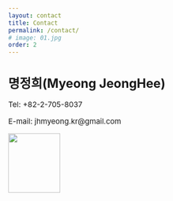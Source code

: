 ```yaml
---
layout: contact
title: Contact
permalink: /contact/
# image: 01.jpg
order: 2
---
```

<div class="hero-small col col-5 col-t-12 last-item">
  <div class="container hero-container">
    <h1 class="hero__title" style="font-size: 25px">명정희(Myeong JeongHee)</h1>
  </div>
  <div class="container hero-container">
      <div class="hero__content col col-2 col-t-8">
        <p class="hero__subtitle" style="font-size: 15px">
          Tel: +82-2-705-8037
        </p>
        <p class="hero__subtitle" style="font-size: 15px">
          E-mail: jhmyeong.kr@gmail.com
        </p>
      </div>
      <div>
        <div class="hero__image">
          <img style="height: 120px; width: 105px" src="{{site.baseurl}}/images/{{ site.data.settings.author.image-s }}" class="no-click" alt="">
        </div>
      </div>
  </div>
</div>
